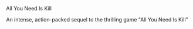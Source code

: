 All You Need Is Kill

An intense, action-packed sequel to the thrilling game "All You Need Is Kill"

